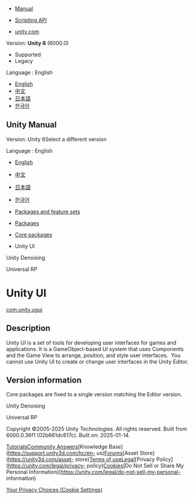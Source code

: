 [](https://docs.unity3d.com)

  * [Manual](../Manual/index.html)
  * [Scripting API](../ScriptReference/index.html)

  * [unity.com](https://unity.com/)

Version: **Unity 6** (6000.0)

  * Supported
  * Legacy

Language : English

  * [English](/Manual/com.unity.ugui.html)
  * [中文](/cn/current/Manual/com.unity.ugui.html)
  * [日本語](/ja/current/Manual/com.unity.ugui.html)
  * [한국어](/kr/current/Manual/com.unity.ugui.html)

[](https://docs.unity3d.com)

## Unity Manual

Version: Unity 6Select a different version

Language : English

  * [English](/Manual/com.unity.ugui.html)
  * [中文](/cn/current/Manual/com.unity.ugui.html)
  * [日本語](/ja/current/Manual/com.unity.ugui.html)
  * [한국어](/kr/current/Manual/com.unity.ugui.html)

  * [Packages and feature sets](PackagesList.html)
  * [Packages](Packages-all.html)
  * [Core packages](pack-core.html)
  * Unity UI 

[](com.unity.rendering.denoising.html)

Unity Denoising

[](com.unity.render-pipelines.universal.html)

Universal RP

# Unity UI

[com.unity.ugui](https://docs.unity3d.com/Packages/com.unity.ugui@2.0/manual/index.html)

## Description

Unity UI is a set of tools for developing user interfaces for games and
applications. It is a GameObject-based UI system that uses Components and the
Game View to arrange, position, and style user interfaces. ​ You cannot use
Unity UI to create or change user interfaces in the Unity Editor.

## Version information

Core packages are fixed to a single version matching the Editor version.

[](com.unity.rendering.denoising.html)

Unity Denoising

[](com.unity.render-pipelines.universal.html)

Universal RP

Copyright ©2005-2025 Unity Technologies. All rights reserved. Built from
6000.0.36f1 (02b661dc617c). Built on: 2025-01-14.

[Tutorials](https://learn.unity.com/)[Community
Answers](https://answers.unity3d.com)[Knowledge
Base](https://support.unity3d.com/hc/en-
us)[Forums](https://forum.unity3d.com)[Asset Store](https://unity3d.com/asset-
store)[Terms of
use](https://docs.unity3d.com/Manual/TermsOfUse.html)[Legal](https://unity.com/legal)[Privacy
Policy](https://unity.com/legal/privacy-
policy)[Cookies](https://unity.com/legal/cookie-policy)[Do Not Sell or Share
My Personal Information](https://unity.com/legal/do-not-sell-my-personal-
information)

[Your Privacy Choices (Cookie Settings)](javascript:void\(0\);)

